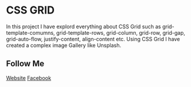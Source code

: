 # CSS GRID 

In this project I have explord everything about CSS Grid such as grid-template-comumns, grid-template-rows, grid-column, grid-row, grid-gap, grid-auto-flow, justify-content, align-content etc. Using CSS Grid I have created a complex image Gallery like Unsplash.

## Follow Me
[Website](http://dev-md-sh-emon.pantheonsite.io) [Facebook](https://www.facebook.com/profile.php?id=100035097888698)